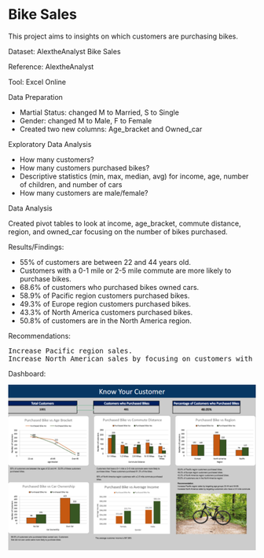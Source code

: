 # Bike Sales

This project aims to insights on which customers are purchasing bikes.

Dataset:  AlextheAnalyst Bike Sales

Reference:  AlextheAnalyst

Tool:  Excel Online

Data Preparation
* Martial Status:  changed M to Married, S to Single
* Gender: changed M to Male, F to Female
* Created two new columns:  Age_bracket and Owned_car

Exploratory Data Analysis

* How many customers?
* How many customers purchased bikes?
* Descriptive statistics (min, max, median, avg) for income, age, number of children, and number of cars
* How many customers are male/female?

Data Analysis
<p>Created pivot tables to look at income, age_bracket, commute distance, region, and owned_car focusing on the number of bikes purchased.</p>



Results/Findings:
* 55% of customers are between 22 and 44 years old.
* Customers with a 0-1 mile or 2-5 mile commute are more likely to purchase bikes.
* 68.6% of customers who purchased bikes owned cars.
* 58.9% of Pacific region customers purchased bikes.
* 49.3% of Europe region customers purchased bikes.
* 43.3% of North America customers purchased bikes.
* 50.8% of customers are in the North America region.


Recommendations:
<pre>Increase Pacific region sales.
Increase North American sales by focusing on customers with a 2-5 mile commute.</pre>


Dashboard:

![Dashboard](https://github.com/Sarah269/glowing-dollop/blob/main/Bike%20Sales/Bike%20Customers.png)
